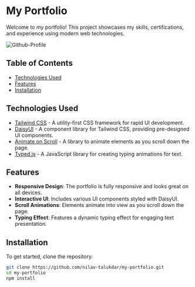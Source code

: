 # My Portfolio

Welcome to my portfolio! This project showcases my skills, certifications, and experience using modern web technologies.

![Github-Profile](https://github.com/user-attachments/assets/d74605b3-9b4b-4dd9-98b9-257f9a3c0621)

## Table of Contents

- [Technologies Used](#technologies-used)
- [Features](#features)
- [Installation](#installation)

## Technologies Used

- [Tailwind CSS](https://tailwindcss.com/) - A utility-first CSS framework for rapid UI development.
- [DaisyUI](https://daisyui.com/) - A component library for Tailwind CSS, providing pre-designed UI components.
- [Animate on Scroll](https://michalsnik.github.io/aos/) - A library to animate elements as you scroll down the page.
- [Typed.js](https://github.com/mattboldt/typed.js/) - A JavaScript library for creating typing animations for text.

## Features

- **Responsive Design**: The portfolio is fully responsive and looks great on all devices.
- **Interactive UI**: Includes various UI components styled with DaisyUI.
- **Scroll Animations**: Elements animate into view as you scroll down the page.
- **Typing Effect**: Features a dynamic typing effect for engaging text presentation.

## Installation

To get started, clone the repository:

```bash
git clone https://github.com/nilav-talukdar/my-portfolio.git
cd my-portfolio
npm install
